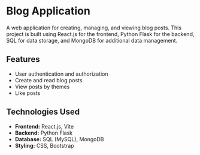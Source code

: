 # Blog Application

A web application for creating, managing, and viewing blog posts. This project is built using React.js for the frontend, Python Flask for the backend, SQL for
data storage, and MongoDB for additional data management.

## Features

- User authentication and authorization
- Create and read blog posts
- View posts by themes
- Like posts

## Technologies Used

- **Frontend:** React.js, Vite
- **Backend:** Python Flask
- **Database:** SQL (MySQL), MongoDB
- **Styling:** CSS, Bootstrap

